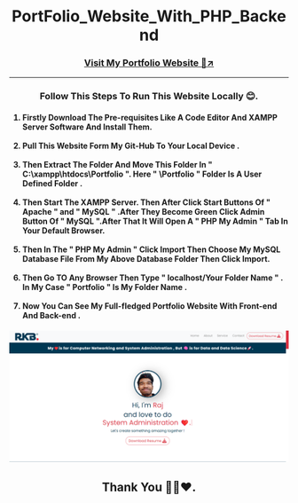 <h1 align=center> PortFolio_Website_With_PHP_Backend </h1>
<h3 align="center"> <a href="https://rajinfotechportfolio.000webhostapp.com/" target="_blank"> Visit My Portfolio Website 🔗↗️</a></h3>
<hr>
<h3 align="center">Follow This Steps To Run This Website Locally 😊.</h3>


<ol>
<h4>
<li>Firstly Download The Pre-requisites Like A Code Editor And XAMPP Server Software And Install Them.</li>
<br>
<li>Pull This Website Form My Git-Hub To Your Local Device .</li>
<br>
<li>Then Extract The Folder And Move This Folder In " C:\xampp\htdocs\Portfolio ". Here " \Portfolio " Folder Is A User Defined Folder . </li>
<br>
<li>Then Start The XAMPP Server. Then After Click Start Buttons Of " Apache " and " MySQL " .After They Become Green Click Admin Button Of " MySQL ".After That It Will Open A " PHP My Admin " Tab In Your Default Browser. </li>
<br>
<li>Then In The " PHP My Admin " Click Import Then Choose My MySQL Database File From My Above Database Folder Then Click Import. </li>
<br>
<li>Then Go TO Any Browser Then Type " localhost/Your Folder Name " . In My Case " Portfolio " Is My Folder Name . </li>
<br>
<li>Now You Can See My Full-fledged Portfolio Website With Front-end And Back-end .</li>
</h4>
</ol>

<div align="center"><img src="Portfolio_Screenshot.png"></div>
<h2 align="center">Thank You 🙏😊❤️.</h2>
